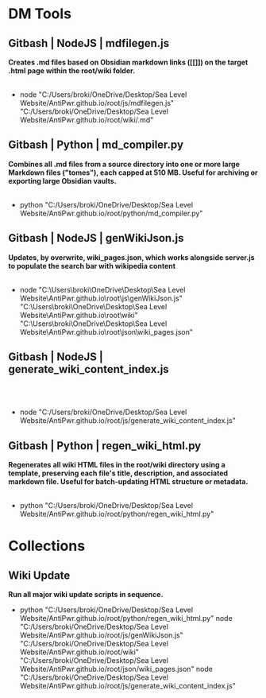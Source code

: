 # DM Tools


## Gitbash | NodeJS | mdfilegen.js
**Creates .md files based on Obsidian markdown links ([[]]) on the target .html page within the root/wiki folder.**
<br>
<br>

- node "C:/Users/broki/OneDrive/Desktop/Sea Level Website/AntiPwr.github.io/root/js/mdfilegen.js" "C:/Users/broki/OneDrive/Desktop/Sea Level Website/AntiPwr.github.io/root/wiki/.md"

## Gitbash | Python | md_compiler.py
**Combines all .md files from a source directory into one or more large Markdown files ("tomes"), each capped at 510 MB. Useful for archiving or exporting large Obsidian vaults.**
<br>
<br>

- python "C:/Users/broki/OneDrive/Desktop/Sea Level Website/AntiPwr.github.io/root/python/md_compiler.py"






## Gitbash | NodeJS | genWikiJson.js
**Updates, by overwrite, wiki_pages.json, which works alongside server.js to populate the search bar with wikipedia content**
<br>
<br>


- node "C:\Users\broki\OneDrive\Desktop\Sea Level Website\AntiPwr.github.io\root\js\genWikiJson.js" "C:\Users\broki\OneDrive\Desktop\Sea Level Website\AntiPwr.github.io\root\wiki" "C:\Users\broki\OneDrive\Desktop\Sea Level Website\AntiPwr.github.io\root\json\wiki_pages.json"

## Gitbash | NodeJS | generate_wiki_content_index.js
<br>
<br>

- node "C:/Users/broki/OneDrive/Desktop/Sea Level Website/AntiPwr.github.io/root/js/generate_wiki_content_index.js"

## Gitbash | Python | regen_wiki_html.py
**Regenerates all wiki HTML files in the root/wiki directory using a template, preserving each file's title, description, and associated markdown file. Useful for batch-updating HTML structure or metadata.**
<br>
<br>

- python "C:/Users/broki/OneDrive/Desktop/Sea Level Website/AntiPwr.github.io/root/python/regen_wiki_html.py"

# Collections

## Wiki Update
**Run all major wiki update scripts in sequence.**

- python "C:/Users/broki/OneDrive/Desktop/Sea Level Website/AntiPwr.github.io/root/python/regen_wiki_html.py"
node "C:/Users/broki/OneDrive/Desktop/Sea Level Website/AntiPwr.github.io/root/js/genWikiJson.js" "C:/Users/broki/OneDrive/Desktop/Sea Level Website/AntiPwr.github.io/root/wiki" "C:/Users/broki/OneDrive/Desktop/Sea Level Website/AntiPwr.github.io/root/json/wiki_pages.json"
node "C:/Users/broki/OneDrive/Desktop/Sea Level Website/AntiPwr.github.io/root/js/generate_wiki_content_index.js"


